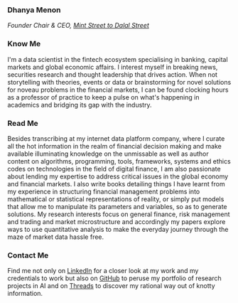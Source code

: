 ### Dhanya Menon
*Founder Chair & CEO, [Mint Street to Dalal Street](https://sites.google.com/view/mint-street-to-dalal-street)*
### Know Me
I'm a data scientist in the fintech ecosystem specialising in banking, capital markets and global economic affairs. I interest myself in breaking news, securities research and thought leadership that drives action. When not storytelling with theories, events or data or brainstorming for novel solutions for noveau problems in the financial markets, I can be found clocking hours as a professor of practice to keep a pulse on what's happening in academics and bridging its gap with the industry.
### Read Me
Besides transcribing at my internet data platform company, where I curate all the hot information in the realm of financial decision making and make available illuminating knowledge on the unmissable as well as author content on algorithms, programming, tools, frameworks, systems and ethics codes on technologies in the field of digital finance, I am also passionate about lending my expertise to address critical issues in the global economy and financial markets. I also write books detailing things I have learnt from my experience in structuring financial management problems into mathematical or statistical representations of reality, or simply put models that allow me to manipulate its parameters and variables, so as to generate solutions. My research interests focus on general finance, risk management and trading and market microstructure and accordingly my papers explore ways to use quantitative analysis to make the everyday journey through the maze of market data hassle free.
### Contact Me 
Find me not only on [LinkedIn](https://www.linkedin.com/in/madamdhanyamenon) for a closer look at my work and my credentials to work but also on [GitHub](https://www.github.com/susridhanyamenon) to peruse my portfolio of research projects in AI and on [Threads](https://www.threads.net/@srtadhanyamenon) to discover my rational way out of knotty information.
